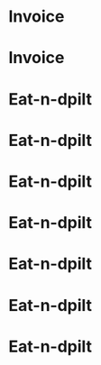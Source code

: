 # Invoice
# Invoice
# Eat-n-dpilt
# Eat-n-dpilt
# Eat-n-dpilt
# Eat-n-dpilt
# Eat-n-dpilt
# Eat-n-dpilt
# Eat-n-dpilt
